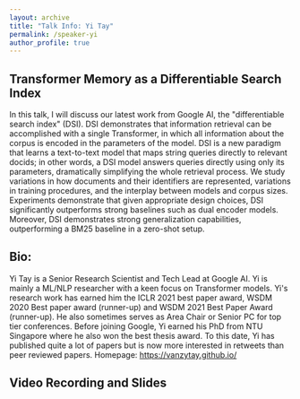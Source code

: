 ```yaml
---
layout: archive
title: "Talk Info: Yi Tay"
permalink: /speaker-yi
author_profile: true
---
```


## Transformer Memory as a Differentiable Search Index

In this talk, I will discuss our latest work from Google AI, the "differentiable search index" (DSI). DSI demonstrates that information retrieval can be accomplished with a single Transformer, in which all information about the corpus is encoded in the parameters of the model. DSI is a new paradigm that learns a text-to-text model that maps string queries directly to relevant docids; in other words, a DSI model answers queries directly using only its parameters, dramatically simplifying the whole retrieval process. We study variations in how documents and their identifiers are represented, variations in training procedures, and the interplay between models and corpus sizes. Experiments demonstrate that given appropriate design choices, DSI significantly outperforms strong baselines such as dual encoder models. Moreover, DSI demonstrates strong generalization capabilities, outperforming a BM25 baseline in a zero-shot setup.

## Bio:

Yi Tay is a Senior Research Scientist and Tech Lead at Google AI. Yi is mainly a ML/NLP researcher with a keen focus on Transformer models. Yi's research work has earned him the ICLR 2021 best paper award, WSDM 2020 Best paper award (runner-up) and WSDM 2021 Best Paper Award (runner-up). He also sometimes serves as Area Chair or Senior PC for top tier conferences. Before joining Google, Yi earned his PhD from NTU Singapore where he also won the best thesis award. To this date, Yi has published quite a lot of papers but is now more interested in retweets than peer reviewed papers. Homepage: https://vanzytay.github.io/

## Video Recording and Slides

<!-- [![IMAGE ALT TEXT HERE](https://img.youtube.com/vi/SsVhzeT5VmA/0.jpg)](https://www.youtube.com/watch?v=SsVhzeT5VmA)

<script async class="speakerdeck-embed" data-id="774e2c28f938447ca62c11489b71e1d8" data-ratio="1.77777777777778" src="//speakerdeck.com/assets/embed.js"></script> -->

